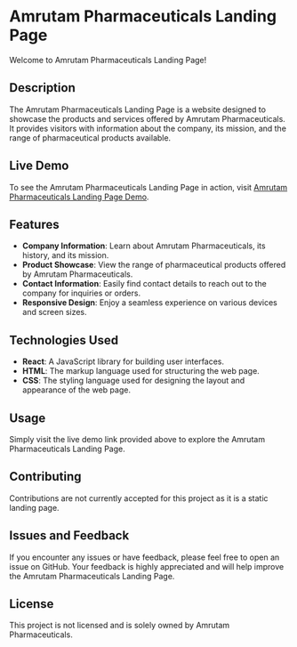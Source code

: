 # Amrutam Pharmaceuticals Landing Page

Welcome to Amrutam Pharmaceuticals Landing Page!

## Description

The Amrutam Pharmaceuticals Landing Page is a website designed to showcase the products and services offered by Amrutam Pharmaceuticals. It provides visitors with information about the company, its mission, and the range of pharmaceutical products available.

## Live Demo

To see the Amrutam Pharmaceuticals Landing Page in action, visit [Amrutam Pharmaceuticals Landing Page Demo](https://amrutampharma.netlify.app/).

## Features

- **Company Information**: Learn about Amrutam Pharmaceuticals, its history, and its mission.
- **Product Showcase**: View the range of pharmaceutical products offered by Amrutam Pharmaceuticals.
- **Contact Information**: Easily find contact details to reach out to the company for inquiries or orders.
- **Responsive Design**: Enjoy a seamless experience on various devices and screen sizes.

## Technologies Used

- **React**: A JavaScript library for building user interfaces.
- **HTML**: The markup language used for structuring the web page.
- **CSS**: The styling language used for designing the layout and appearance of the web page.

## Usage

Simply visit the live demo link provided above to explore the Amrutam Pharmaceuticals Landing Page.

## Contributing

Contributions are not currently accepted for this project as it is a static landing page.

## Issues and Feedback

If you encounter any issues or have feedback, please feel free to open an issue on GitHub. Your feedback is highly appreciated and will help improve the Amrutam Pharmaceuticals Landing Page.

## License

This project is not licensed and is solely owned by Amrutam Pharmaceuticals.

